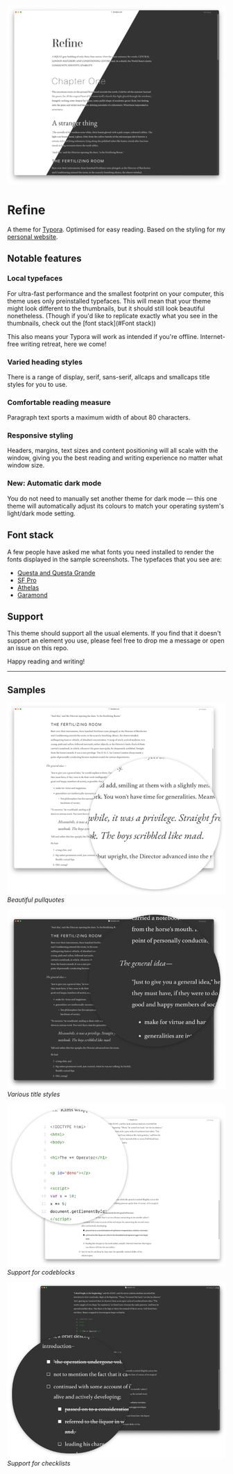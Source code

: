 ![Sample image of the Refine Typora theme](Refine.png)

# Refine

A theme for [Typora](https://typora.io). Optimised for easy reading. Based on the styling for my [personal website](https://serena.nz/).

## Notable features

### Local typefaces

For ultra-fast performance and the smallest footprint on your computer, this theme uses only preinstalled typefaces. This will mean that your theme might look different to the thumbnails, but it should still look beautiful nonetheless. (Though if you'd like to replicate exactly what you see in the thumbnails, check out the [font stack](#Font stack))

This also means your Typora will work as intended if you're offline. Internet-free writing retreat, here we come!

### Varied heading styles

There is a range of display, serif, sans-serif, allcaps and smallcaps title styles for you to use.

### Comfortable reading measure

Paragraph text sports a maximum width of about 80 characters.

### Responsive styling

Headers, margins, text sizes and content positioning will all scale with the window, giving you the best reading and writing experience no matter what window size.

### **New:** Automatic dark mode

You do not need to manually set another theme for dark mode — this one theme will automatically adjust its colours to match your operating system's light/dark mode setting.

## Font stack

A few people have asked me what fonts you need installed to render the fonts displayed in the sample screenshots. The typefaces that you see are:

- [Questa and Questa Grande](https://fonts.adobe.com/foundries/the-questa-project)
- [SF Pro](https://developer.apple.com/fonts/)
- [Athelas](https://fonts.adobe.com/fonts/athelas)
- [Garamond](https://fonts.google.com/specimen/EB+Garamond)


## Support

This theme should support all the usual elements. If you find that it doesn't support an element you use, please feel free to drop me a message or open an issue on this repo.

Happy reading and writing!

-----

## Samples



![Beautiful pullquotes](Sample-blockquote.png)
*Beautiful pullquotes*



![Various title styles](Sample-titles.png)
*Various title styles*

![Support for codeblocks](Sample-codeblock.png)
*Support for codeblocks*

![Support for checklists](Sample-checklist.png)
*Support for checklists*

